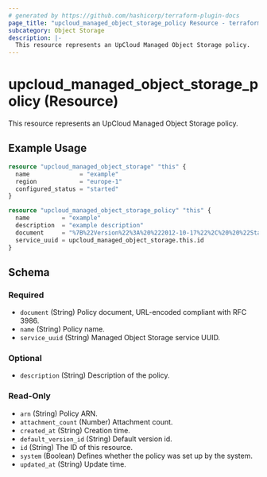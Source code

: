 ```yaml
---
# generated by https://github.com/hashicorp/terraform-plugin-docs
page_title: "upcloud_managed_object_storage_policy Resource - terraform-provider-upcloud"
subcategory: Object Storage
description: |-
  This resource represents an UpCloud Managed Object Storage policy.
---
```


# upcloud_managed_object_storage_policy (Resource)

This resource represents an UpCloud Managed Object Storage policy.

## Example Usage

```terraform
resource "upcloud_managed_object_storage" "this" {
  name              = "example"
  region            = "europe-1"
  configured_status = "started"
}

resource "upcloud_managed_object_storage_policy" "this" {
  name         = "example"
  description  = "example description"
  document     = "%7B%22Version%22%3A%20%222012-10-17%22%2C%20%20%22Statement%22%3A%20%5B%7B%22Action%22%3A%20%5B%22iam%3AGetUser%22%5D%2C%20%22Resource%22%3A%20%22%2A%22%2C%20%22Effect%22%3A%20%22Allow%22%2C%20%22Sid%22%3A%20%22editor%22%7D%5D%7D"
  service_uuid = upcloud_managed_object_storage.this.id
}
```

<!-- schema generated by tfplugindocs -->
## Schema

### Required

- `document` (String) Policy document, URL-encoded compliant with RFC 3986.
- `name` (String) Policy name.
- `service_uuid` (String) Managed Object Storage service UUID.

### Optional

- `description` (String) Description of the policy.

### Read-Only

- `arn` (String) Policy ARN.
- `attachment_count` (Number) Attachment count.
- `created_at` (String) Creation time.
- `default_version_id` (String) Default version id.
- `id` (String) The ID of this resource.
- `system` (Boolean) Defines whether the policy was set up by the system.
- `updated_at` (String) Update time.


